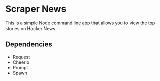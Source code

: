 # Scraper News

This is a simple Node command line app that allows you to view the top stories on Hacker News. 

## Dependencies
- Request
- Cheerio
- Prompt
- Spawn
